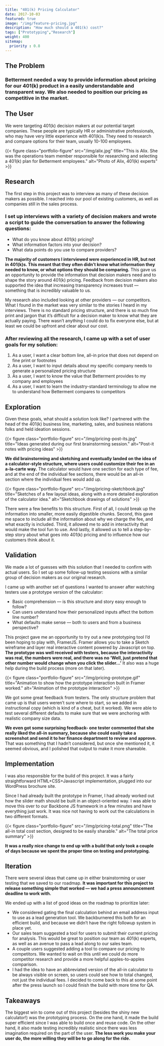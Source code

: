 ```yaml
---
title: "401(k) Pricing Calculator"
date: 2017-10-03
featured: true
image: "/img/feature-pricing.jpg"
description: "How much should a 401(k) cost?"
tags: ["Prototyping","Research"]
weight: 400
sitemap:
  priority : 0.8
---
```


## The Problem
### Betterment needed a way to provide information about pricing for our 401(k) product in a easily understandable and transparent way. We also needed to position our pricing as competitive in the market.

## The User
We were targeting 401(k) decision makers at our potential target companies. These people are typically HR or administrative professionals, who may have very little experience with 401(k)s. They need to research and compare options for their team, usually 10-100 employees.

{{< figure class="portfolio-figure" src="/img/alix.jpg" title="This is Alix. She was the operations team member responsible for researching and selecting a 401(k) plan for Betterment employees." alt="Photo of Alix, 401(k) experts" >}}

## Research
The first step in this project was to interview as many of these decision makers as possible. I reached into our pool of existing customers, as well as companies still in the sales process.

### I set up interviews with a variety of decision makers and wrote a script to guide the conversation to answer the following questions:
* What do you know about 401(k) pricing?
* What information factors into your decision?
* What data points do you use to compare providers?

**The majority of customers I interviewed were experienced in HR, but not in 401(k)s. This meant that they often didn’t know what information they needed to know, or what options they should be comparing.** This gave us an opportunity to provide the information that decision makers need and to shape the story around 401(k) pricing. Feedback from decision makers also supported the idea that increasing transparency increases trust — something that is incredibly valuable to us.

My research also included looking at other providers — our competitors. What I found in the market was very similar to the stories I heard in my interviews. There is no standard pricing structure, and there is so much fine print and jargon that it’s difficult for a decision maker to know what they are actually paying. There wasn’t anything I could do to fix everyone else, but at least we could be upfront and clear about our cost.

### After reviewing all the research, I came up with a set of user goals for my solution:
1. As a user, I want a clear bottom line, all-in price that does not depend on fine print or footnotes
2. As a user, I want to input details about my specific company needs to generate a personalized pricing structure
3. As a user, I want to know the value that Betterment provides to my company and employees
4. As a user, I want to learn the industry-standard terminology to allow me to understand how Betterment compares to competitors

## Exploration
Given these goals, what should a solution look like? I partnered with the head of the 401(k) business line, marketing, sales, and business relations folks and held ideation sessions.

{{< figure class="portfolio-figure" src="/img/pricing-post-its.jpg" title="Ideas generated during our first brainstorming session." alt="Post-it notes with pricing ideas" >}}

**We did brainstorming and sketching and eventually landed on the idea of a calculator-style structure, where users could customize their fee in an a-la-carte way.**  The calculator would have one section for each type of fee, and at the end of the individual fee sections, there would be an all-in section where the individual fees would add up.

{{< figure class="portfolio-figure" src="/img/pricing-sketchbook.jpg" title="Sketches of a few layout ideas, along with a more detailed exploration of the calculator idea." alt="Sketchbook drawings of solutions" >}}

There were a few benefits to this structure. First of all, I could break up the information into smaller, more easily digestible chunks. Second, this gave me space to include all the information about why we charge the fee, and what exactly is included. Third, it allowed me to add in interactivity that would make the tool fun to use. And lastly, it allowed us to tell a step-by-step story about what goes into 401(k) pricing and to influence how our customers think about it.

## Validation
We made a lot of guesses with this solution that I needed to confirm with actual users. So I set up some follow-up testing sessions with a similar group of decision makers as our original research.

I came up with another set of questions I wanted to answer after watching testers use a prototype version of the calculator:

* Basic comprehension — is this structure and story easy enough to follow?
* Can users understand how their personalized inputs affect the bottom line number?
* What defaults make sense — both to users and from a business perspective?

This project gave me an opportunity to try out a new prototyping tool I’d been hoping to play with, FramerJS. Framer allows you to take a Sketch wireframe and layer real interactive content powered by Javascript on top. **The prototype was well received with testers, because the interactivity was real, the numbers were real, and there was no ‘Well, just pretend that other number would change when you click the slider…’** It also was a huge help during the build process (more on that later).

{{< figure class="portfolio-figure" src="/img/pricing-prototype.gif" title="Animation to show how the prototype interaction built in Framer worked." alt="Animation of the prototype interaction" >}}

We got some great feedback from testers. The only structure problem that came up is that users weren’t sure where to start, so we added in instructional copy (which is kind of a cheat, but it worked). We were able to test several different defaults to make sure that we were anchoring with realistic company size data.

**We even got some surprising feedback- one tester commented that she really liked the all-in summary, because she could easily take a screenshot and send it to her finance department to review and approve.** That was something that I hadn’t considered, but once she mentioned it, it seemed obvious, and I polished that output to make it more shareable.

## Implementation
I was also responsible for the build of this project. It was a fairly straightforward HTML+CSS+Javascript implementation, plugged into our WordPress brochure site.

Since I had already built the prototype in Framer, I had already worked out how the slider math should be built in an object-oriented way. I was able to move this over to our Backbone JS framework in a few minutes and have everything just work. It was nice not having to work out the calculations in two different formats.


{{< figure class="portfolio-figure" src="/img/pricing-total.png" title="The all-in total cost section, designed to be easily sharable." alt="The total price summary" >}}

**It was a really nice change to end up with a build that only took a couple of days because we spent the proper time on testing and prototyping.**

## Iteration
There were several ideas that came up in either brainstorming or user testing that we saved to our roadmap. **It was important for this project to release something simple that worked — we had a press announcement deadline to work with.**

We ended up with a list of good ideas on the roadmap to prioritize later:

* We considered gating the final calculation behind an email address input to use as a lead generation tool. We backburnered this both for an efficient build, and because we didn’t have the right followup system in place yet.
* Our sales team suggested a tool for users to submit their current pricing for analysis. This would be great to position our team as 401(k) experts, as well as an avenue to pass a lead along to our sales team.
* A couple users suggested adding a tool to compare our pricing to competitors. We wanted to wait on this until we could do more competitor research and provide a more helpful apples-to-apples comparison.
* I had the idea to have an abbreviated version of the all-in calculator to be always visible on screen, so users could see how to total changed, not just the individual fees. I decided to come back to this at some point after the press launch so I could finish the build with more time for QA.

## Takeaways
The biggest win to come out of this project (besides the shiny new calculator!) was the prototyping process. On the one hand, it made the build super efficient since I was able to build once and reuse code. On the other hand, it also made testing incredibly realistic since there was less imagination required on the part of the user. **The less work you make your user do, the more willing they will be to go along for the ride.**